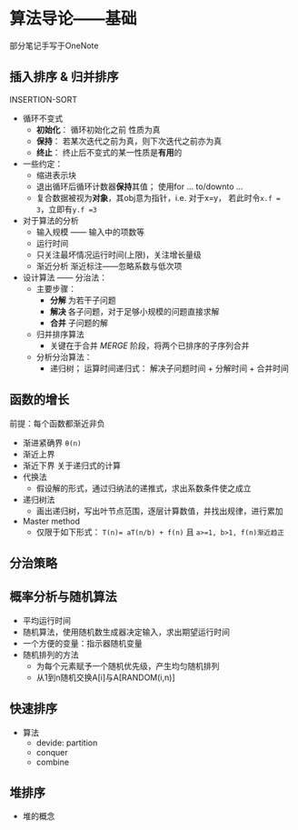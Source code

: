 # 算法导论——基础
部分笔记手写于OneNote
## 插入排序 & 归并排序
INSERTION-SORT  
- 循环不变式  
  - **初始化**： 循环初始化之前 性质为真  
  - **保持**： 若某次迭代之前为真，则下次迭代之前亦为真
  - **终止**： 终止后不变式的某一性质是**有用**的
- 一些约定：
  - 缩进表示块
  - 退出循环后循环计数器**保持**其值； 使用for ... to/downto ...
  - 复合数据被视为**对象**，其obj意为指针，i.e. 对于x=y， 若此时令`x.f = 3`，立即有`y.f =3`
- 对于算法的分析
  - 输入规模 —— 输入中的项数等
  - 运行时间
  - 只关注最坏情况运行时间(上限)，关注增长量级
  - 渐近分析 渐近标注——忽略系数与低次项
- 设计算法 —— 分治法：
  - 主要步骤：
    - **分解** 为若干子问题
    - **解决** 各子问题，对于足够小规模的问题直接求解
    - **合并** 子问题的解
  - 归并排序算法
    - 关键在于合并 *MERGE* 阶段，将两个已排序的子序列合并
  - 分析分治算法：
    - 递归树； 运算时间递归式： 解决子问题时间 + 分解时间 + 合并时间
  
## 函数的增长
前提：每个函数都渐近非负
- 渐进紧确界 `θ(n)`
- 渐近上界 
- 渐近下界
关于递归式的计算
- 代换法
  - 假设解的形式，通过归纳法的递推式，求出系数条件使之成立
- 递归树法
  - 画出递归树，写出叶节点范围，逐层计算数值，并找出规律，进行累加
- Master method
  - 仅限于如下形式： `T(n)= aT(n/b) + f(n)` 且 `a>=1, b>1, f(n)渐近趋正`

## 分治策略

## 概率分析与随机算法
- 平均运行时间
- 随机算法，使用随机数生成器决定输入，求出期望运行时间
- 一个方便的变量：指示器随机变量
- 随机排列的方法
  - 为每个元素赋予一个随机优先级，产生均匀随机排列
  - 从1到n随机交换A[i]与A[RANDOM(i,n)]
## 快速排序
- 算法
  - devide: partition 
  - conquer
  - combine

## 堆排序
- 堆的概念